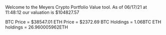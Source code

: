Welcome to the Meyers Crypto Portfolio Value tool. 
As of 06/17/21 at 11:48:12 our valuation is $104827.57 

BTC Price = $38547.01
 ETH Price = $2372.69
BTC Holdings = 1.06BTC
 ETH holdings = 26.960005962ETH 
